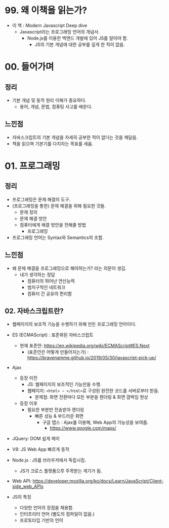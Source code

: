 # 99. 왜 이책을 읽는가?

- 이 책 : Modern Javascript Deep dive
  - Javascript라는 프로그래밍 언어의 개념서.
    - Node.js를 이용한 백앤드 개발에 있어 JS를 알아야 함.
      - JS의 기본 개념에 대한 공부를 깊게 한 적이 없음.

# 00. 들어가며

## 정리

- 기본 개념 및 동작 원리 이해가 중요하다.
  - 용어, 개념, 문법, 컴퓨팅 사고를 배운다.

## 느낀점

- 자바스크립트의 기본 개념을 자세히 공부한 적이 없다는 것을 깨달음.
- 책을 읽으며 기본기를 다지자는 목표를 세움.

# 01. 프로그래밍

## 정리

- 프로그래밍은 문제 해결의 도구.
- (프로그래밍을 통한) 문제 해결을 위해 필요한 것들.
  - 문제 정의
  - 문제 해결 방안
  - 컴퓨터에게 해결 방안을 전해줄 방법
    - 프로그래밍
- 프로그래밍 언어는 Syntax와 Semantics의 조합.

## 느낀점

- 왜 문제 해결을 프로그래밍으로 해야하는가? 라는 의문이 생김.
  - 내가 생각하는 정답
    - 컴퓨터의 뛰어난 연산능력
    - 범지구적인 네트워크
    - 컴퓨터 간 공유의 편리함

## 02. 자바스크립트란?

- 웹페이지의 보조적 기능을 수행하기 위해 만든 프로그래밍 언어이다.

- ES (ECMAScript) : 표준화된 자바스크립트
  - 현재 표준안: https://en.wikipedia.org/wiki/ECMAScript#ES.Next
    - (표준안은 어떻게 만들어지는가) : https://bravenamme.github.io/2019/05/30/javascript-pick-up/
- Ajax
  - 등장 이전
    - JS: 웹페이지의 보조적인 기능만을 수행.
    - 웹페이지: `<html> ~ </html>`로 구성된 완전한 코드를 서버로부터 받음.
      - 문제점: 화면 전환마다 모든 부분을 렌더링 & 화면 깜박임 현상
  - 등장 이후
    - 필요한 부분만 전송받아 렌더링
      - 빠른 성능 & 부드러운 화면
        - 구글 맵스 : Ajax를 이용해, Web App의 가능성을 보여줌.
          - https://www.google.com/maps/
- JQuery: DOM 쉽게 제어
- V8: JS Web App 빠르게 동작
- Node.js : JS를 브라우저에서 독립시킴.
  - JS가 크로스 플랫폼으루 주목받는 계기가 됨.

* Web API: https://developer.mozilla.org/ko/docs/Learn/JavaScript/Client-side_web_APIs

* JS의 특징
  - 다양한 언어의 장점을 채용함.
  - 인터프리터 언어 (별도의 컴파일이 없음.)
  - 프로토타입 기반의 언어
